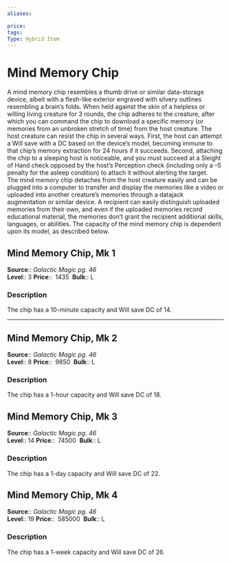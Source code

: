 ```yaml
---
aliases: 

price:  
tags: 
Type: Hybrid Item
---
```


# Mind Memory Chip

A mind memory chip resembles a thumb drive or similar data-storage device, albeit with a flesh-like exterior engraved with silvery outlines resembling a brain’s folds. When held against the skin of a helpless or willing living creature for 3 rounds, the chip adheres to the creature, after which you can command the chip to download a specific memory (or memories from an unbroken stretch of time) from the host creature. The host creature can resist the chip in several ways. First, the host can attempt a Will save with a DC based on the device’s model, becoming immune to that chip’s memory extraction for 24 hours if it succeeds. Second, attaching the chip to a sleeping host is noticeable, and you must succeed at a Sleight of Hand check opposed by the host’s Perception check (including only a –5 penalty for the asleep condition) to attach it without alerting the target.  
The mind memory chip detaches from the host creature easily and can be plugged into a computer to transfer and display the memories like a video or uploaded into another creature’s memories through a datajack augmentation or similar device. A recipient can easily distinguish uploaded memories from their own, and even if the uploaded memories record educational material, the memories don’t grant the recipient additional skills, languages, or abilities. The capacity of the mind memory chip is dependent upon its model, as described below.  

## Mind Memory Chip, Mk 1

**Source**:: _Galactic Magic pg. 46_  
**Level**:: 3
**Price**::  1435 
**Bulk**:: L

### Description

The chip has a 10-minute capacity and Will save DC of 14.

---

## Mind Memory Chip, Mk 2

**Source**:: _Galactic Magic pg. 46_  
**Level**:: 8
**Price**::  9850 
**Bulk**:: L

### Description

The chip has a 1-hour capacity and Will save DC of 18.

## Mind Memory Chip, Mk 3

**Source**:: _Galactic Magic pg. 46_  
**Level**:: 14
**Price**::  74500 
**Bulk**:: L

### Description

The chip has a 1-day capacity and Will save DC of 22.

## Mind Memory Chip, Mk 4

**Source**:: _Galactic Magic pg. 46_  
**Level**:: 19
**Price**::  585000 
**Bulk**:: L

### Description

The chip has a 1-week capacity and Will save DC of 26.
